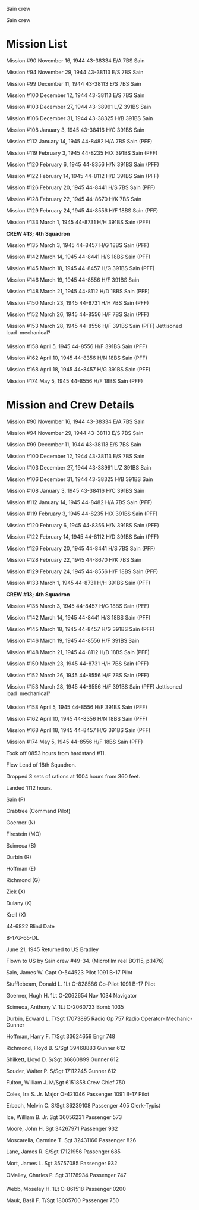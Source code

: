 





Sain crew






 




Sain crew

# Mission List

Mission #90 November 16, 1944 43-38334 E/A 7BS Sain

Mission #94 November 29, 1944 43-38113 E/S 7BS Sain

Mission #99 December 11, 1944 43-38113 E/S 7BS Sain

Mission #100 December 12, 1944 43-38113 E/S 7BS Sain

Mission #103 December 27, 1944 43-38991 L/Z 391BS Sain

Mission #106 December 31, 1944 43-38325 H/B 391BS Sain

Mission #108 January 3, 1945 43-38416 H/C 391BS Sain

Mission #112 January 14, 1945 44-8482 H/A 7BS Sain (PFF)

Mission #119 February 3, 1945 44-8235 H/X 391BS Sain (PFF)

Mission #120 February 6, 1945 44-8356 H/N 391BS Sain (PFF)

Mission #122 February 14, 1945 44-8112 H/D 391BS Sain (PFF)

Mission #126 February 20, 1945 44-8441 H/S 7BS Sain (PFF)

Mission #128 February 22, 1945 44-8670 H/K 7BS Sain

Mission #129 February 24, 1945 44-8556 H/F 18BS Sain (PFF)

Mission #133 March 1, 1945 44-8731 H/H 391BS Sain (PFF)

**CREW #13; 4th Squadron**

Mission #135 March 3, 1945 44-8457 H/G 18BS Sain (PFF)

Mission #142 March 14, 1945 44-8441 H/S 18BS Sain (PFF)

Mission #145 March 18, 1945 44-8457 H/G 391BS Sain (PFF)

Mission #146 March 19, 1945 44-8556 H/F 391BS Sain

Mission #148 March 21, 1945 44-8112 H/D 18BS Sain (PFF)

Mission #150 March 23, 1945 44-8731 H/H 7BS Sain (PFF)

Mission #152 March 26, 1945 44-8556 H/F 7BS Sain (PFF)

Mission #153 March 28, 1945 44-8556 H/F 391BS Sain (PFF)
Jettisoned load  mechanical?

Mission #158 April 5, 1945 44-8556 H/F 391BS Sain (PFF)

Mission #162 April 10, 1945 44-8356 H/N 18BS Sain (PFF)

Mission #168 April 18, 1945 44-8457 H/G 391BS Sain (PFF)

Mission #174 May 5, 1945 44-8556 H/F 18BS Sain (PFF)

# Mission and Crew Details

Mission #90 November 16, 1944 43-38334 E/A 7BS Sain

Mission #94 November 29, 1944 43-38113 E/S 7BS Sain

Mission #99 December 11, 1944 43-38113 E/S 7BS Sain

Mission #100 December 12, 1944 43-38113 E/S 7BS Sain

Mission #103 December 27, 1944 43-38991 L/Z 391BS Sain

Mission #106 December 31, 1944 43-38325 H/B 391BS Sain

Mission #108 January 3, 1945 43-38416 H/C 391BS Sain

Mission #112 January 14, 1945 44-8482 H/A 7BS Sain (PFF)

Mission #119 February 3, 1945 44-8235 H/X 391BS Sain (PFF)

Mission #120 February 6, 1945 44-8356 H/N 391BS Sain (PFF)

Mission #122 February 14, 1945 44-8112 H/D 391BS Sain (PFF)

Mission #126 February 20, 1945 44-8441 H/S 7BS Sain (PFF)

Mission #128 February 22, 1945 44-8670 H/K 7BS Sain

Mission #129 February 24, 1945 44-8556 H/F 18BS Sain (PFF)

Mission #133 March 1, 1945 44-8731 H/H 391BS Sain (PFF)

**CREW #13; 4th Squadron**

Mission #135 March 3, 1945 44-8457 H/G 18BS Sain (PFF)

Mission #142 March 14, 1945 44-8441 H/S 18BS Sain (PFF)

Mission #145 March 18, 1945 44-8457 H/G 391BS Sain (PFF)

Mission #146 March 19, 1945 44-8556 H/F 391BS Sain

Mission #148 March 21, 1945 44-8112 H/D 18BS Sain (PFF)

Mission #150 March 23, 1945 44-8731 H/H 7BS Sain (PFF)

Mission #152 March 26, 1945 44-8556 H/F 7BS Sain (PFF)

Mission #153 March 28, 1945 44-8556 H/F 391BS Sain (PFF)
Jettisoned load  mechanical?

Mission #158 April 5, 1945 44-8556 H/F 391BS Sain (PFF)

Mission #162 April 10, 1945 44-8356 H/N 18BS Sain (PFF)

Mission #168 April 18, 1945 44-8457 H/G 391BS Sain (PFF)

Mission #174 May 5, 1945 44-8556 H/F 18BS Sain (PFF)

Took off 0853 hours from hardstand
#11.

Flew Lead of 18th
Squadron.

Dropped 3 sets of rations at 1004
hours from 360 feet.

Landed 1112 hours.

Sain (P)

Crabtree (Command Pilot)

Goerner (N)

Firestein (MO)

Scimeca (B)

Durbin (R)

Hoffman (E)

Richmond (G)

Zick (X)

Dulany (X)

Krell (X)

44-6822 Blind Date

B-17G-65-DL

June 21, 1945 Returned to US Bradley

Flown to US by Sain crew #49-34. (Microfilm reel BO115,
p.1476)

Sain, James W.
Capt O-544523
Pilot
1091 B-17 Pilot

Stufflebeam, Donald
L.
1Lt
O-828586
Co-Pilot
1091 B-17 Pilot

Goerner, Hugh
H.
1Lt
O-2062654
Nav
1034 Navigator

Scimeoa, Anthony
V.
1Lt O-2060723
Bomb
1035

Durbin, Edward
L.
T/Sgt 17073895
Radio
Op
757 Radio Operator-
Mechanic-Gunner

Hoffman, Harry
F.
T/Sgt 33624659
Engr
748

Richmond, Floyd
B.
S/Sgt 39468883
Gunner
612

Shilkett, Lloyd
D.
S/Sgt 36860899
Gunner
612

Souder, Walter
P.
S/Sgt
17112245
Gunner
612

Fulton, William
J.
M/Sgt 6151858
Crew
Chief
750

Coles, Ira S.
Jr.
Major
O-421046
Passenger
1091 B-17 Pilot

Erbach, Melvin
C.
S/Sgt 36239108
Passenger
405 Clerk-Typist

Ice, William B.
Jr.
Sgt
36056231
Passenger
573

Moore, John
H.
Sgt
34267971
Passenger
932

Moscarella, Carmine
T.
Sgt 32431166
Passenger
826

Lane, James
R.
S/Sgt
17121956
Passenger
685

Mort, James
L.
Sgt
35757085
Passenger
932

OMalley, Charles
P.
Sgt 31178934
Passenger
747

Webb, Moseley
H.
1Lt O-861518
Passenger
0200

Mauk, Basil F.
T/Sgt 18005700
Passenger
750




